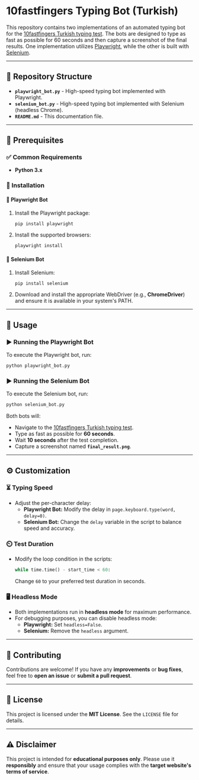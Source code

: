# 10fastfingers Typing Bot (Turkish)

This repository contains two implementations of an automated typing bot for the [10fastfingers Turkish typing test](https://10fastfingers.com/typing-test/turkish). The bots are designed to type as fast as possible for 60 seconds and then capture a screenshot of the final results. One implementation utilizes [Playwright](https://playwright.dev/python/), while the other is built with [Selenium](https://www.selenium.dev/).

---

## 📂 Repository Structure

- **`playwright_bot.py`** - High-speed typing bot implemented with Playwright.
- **`selenium_bot.py`** - High-speed typing bot implemented with Selenium (headless Chrome).
- **`README.md`** - This documentation file.

---

## 📌 Prerequisites

### ✅ Common Requirements
- **Python 3.x**

### 🚀 Installation
#### 🔹 Playwright Bot
1. Install the Playwright package:
   ```bash
   pip install playwright
   ```
2. Install the supported browsers:
   ```bash
   playwright install
   ```

#### 🔹 Selenium Bot
1. Install Selenium:
   ```bash
   pip install selenium
   ```
2. Download and install the appropriate WebDriver (e.g., **ChromeDriver**) and ensure it is available in your system's PATH.

---

## 🎯 Usage

### ▶️ Running the Playwright Bot
To execute the Playwright bot, run:
```bash
python playwright_bot.py
```

### ▶️ Running the Selenium Bot
To execute the Selenium bot, run:
```bash
python selenium_bot.py
```

Both bots will:
- Navigate to the [10fastfingers Turkish typing test](https://10fastfingers.com/typing-test/turkish).
- Type as fast as possible for **60 seconds**.
- Wait **10 seconds** after the test completion.
- Capture a screenshot named **`final_result.png`**.

---

## ⚙️ Customization

### ⏳ Typing Speed
- Adjust the per-character delay:
  - **Playwright Bot:** Modify the delay in `page.keyboard.type(word, delay=0)`.
  - **Selenium Bot:** Change the `delay` variable in the script to balance speed and accuracy.

### ⏲️ Test Duration
- Modify the loop condition in the scripts:
  ```python
  while time.time() - start_time < 60:
  ```
  Change `60` to your preferred test duration in seconds.

### 🖥️ Headless Mode
- Both implementations run in **headless mode** for maximum performance.
- For debugging purposes, you can disable headless mode:
  - **Playwright:** Set `headless=False`.
  - **Selenium:** Remove the `headless` argument.

---

## 🤝 Contributing
Contributions are welcome! If you have any **improvements** or **bug fixes**, feel free to **open an issue** or **submit a pull request**.

---

## 📜 License
This project is licensed under the **MIT License**. See the `LICENSE` file for details.

---

## ⚠️ Disclaimer
This project is intended for **educational purposes only**. Please use it **responsibly** and ensure that your usage complies with the **target website's terms of service**.

